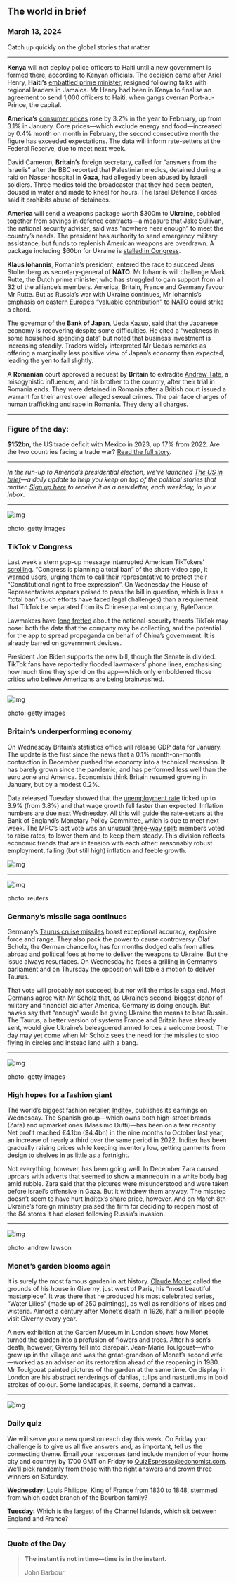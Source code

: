## The world in brief

### March 13, 2024

Catch up quickly on the global stories that matter



------



**Kenya** will not deploy police officers to Haiti until a new government is formed there, according to Kenyan officials. The decision came after Ariel Henry, **Haiti’s** [embattled prime minister](https://www.economist.com/the-americas/2024/03/07/the-last-scraps-of-the-haitian-state-are-evaporating), resigned following talks with regional leaders in Jamaica. Mr Henry had been in Kenya to finalise an agreement to send 1,000 officers to Haiti, when gangs overran Port-au-Prince, the capital.

**America’s** [consumer prices](https://www.economist.com/graphic-detail/2024/02/16/american-consumers-are-finally-cheering-up) rose by 3.2% in the year to February, up from 3.1% in January. Core prices—which exclude energy and food—increased by 0.4% month on month in February, the second consecutive month the figure has exceeded expectations. The data will inform rate-setters at the Federal Reserve, due to meet next week.

David Cameron, **Britain’s** foreign secretary, called for “answers from the Israelis” after the BBC reported that Palestinian medics, detained during a raid on Nasser hospital in **Gaza**, had allegedly been abused by Israeli soldiers. Three medics told the broadcaster that they had been beaten, doused in water and made to kneel for hours. The Israel Defence Forces said it prohibits abuse of detainees.

**America** will send a weapons package worth $300m to **Ukraine**, cobbled together from savings in defence contracts—a measure that Jake Sullivan, the national security adviser, said was “nowhere near enough” to meet the country’s needs. The president has authority to send emergency military assistance, but funds to replenish American weapons are overdrawn. A package including $60bn for Ukraine is [stalled in Congress](https://www.economist.com/united-states/2024/02/14/house-republicans-fear-trump-too-much-to-aid-ukraine).

**Klaus Iohannis**, Romania’s president, entered the race to succeed Jens Stoltenberg as secretary-general of **NATO**. Mr Iohannis will challenge Mark Rutte, the Dutch prime minister, who has struggled to gain support from all 32 of the alliance’s members. America, Britain, France and Germany favour Mr Rutte. But as Russia’s war with Ukraine continues, Mr Iohannis’s emphasis on [eastern Europe’s “valuable contribution” to NATO](https://www.economist.com/europe/2024/02/10/as-donald-trump-threatens-nato-the-baltic-states-stiffen-their-defences) could strike a chord.

The governor of the **Bank of Japan**, [Ueda Kazuo](https://www.economist.com/finance-and-economics/2023/02/14/the-bank-of-japans-new-governor-ueda-kazuo-marks-a-break-with-tradition), said that the Japanese economy is recovering despite some difficulties. He cited a “weakness in some household spending data” but noted that business investment is increasing steadily. Traders widely interpreted Mr Ueda’s remarks as offering a marginally less positive view of Japan’s economy than expected, leading the yen to fall slightly.

A **Romanian** court approved a request by **Britain** to extradite [Andrew Tate](https://www.economist.com/the-economist-explains/2022/12/30/who-is-andrew-tate-the-misogynist-hero-to-millions-of-young-men), a misogynistic influencer, and his brother to the country, after their trial in Romania ends. They were detained in Romania after a British court issued a warrant for their arrest over alleged sexual crimes. The pair face charges of human trafficking and rape in Romania. They deny all charges.



------



### Figure of the day: 

**$152bn**, the US trade deficit with Mexico in 2023, up 17% from 2022. Are the two countries facing a trade war? [Read the full story](https://www.economist.com/the-americas/2024/03/12/could-there-be-a-us-mexico-trade-war).



------



*In the run-up to America’s presidential election, we’ve launched* [*The US in brief*](https://www.economist.com/us-in-brief)*—a daily update to help you keep on top of the political stories that matter.* [*Sign up here*](https://www.economist.com/newsletters/us-in-brief) *to receive it as a newsletter, each weekday, in your inbox.*



------



![img](https://niceboy.online/insight/public/Espresso/PHOTOS/20240316_dap325.jpg)

photo: getty images

### TikTok v Congress

Last week a stern pop-up message interrupted American TikTokers’ [scrolling](https://www.economist.com/united-states/2024/01/25/the-rise-of-the-tiktok-news-anchor). “Congress is planning a total ban” of the short-video app, it warned users, urging them to call their representative to protect their “Constitutional right to free expression”. On Wednesday the House of Representatives appears poised to pass the bill in question, which is less a “total ban” (such efforts have faced legal challenges) than a requirement that TikTok be separated from its Chinese parent company, ByteDance.

Lawmakers have [long fretted](https://www.economist.com/united-states/2023/03/23/america-may-be-a-step-closer-to-banning-tiktok) about the national-security threats TikTok may pose: both the data that the company may be collecting, and the potential for the app to spread propaganda on behalf of China’s government. It is already barred on government devices.

President Joe Biden supports the new bill, though the Senate is divided. TikTok fans have reportedly flooded lawmakers’ phone lines, emphasising how much time they spend on the app—which only emboldened those critics who believe Americans are being brainwashed.



------



![img](https://niceboy.online/insight/public/Espresso/PHOTOS/20240316_dap327.jpg)

photo: getty images

### Britain’s underperforming economy

On Wednesday Britain’s statistics office will release GDP data for January. The update is the first since the news that a 0.1% month-on-month contraction in December pushed the economy into a technical recession. It has barely grown since the pandemic, and has performed less well than the euro zone and America. Economists think Britain resumed growing in January, but by a modest 0.2%.

Data released Tuesday showed that the [unemployment rate](https://www.economist.com/leaders/2023/09/14/why-are-so-many-britons-not-working) ticked up to 3.9% (from 3.8%) and that wage growth fell faster than expected. Inflation numbers are due next Wednesday. All this will guide the rate-setters at the Bank of England’s Monetary Policy Committee, which is due to meet next week. The MPC’s last vote was an unusual [three-way split](https://www.economist.com/britain/2024/02/08/britains-economy-will-need-rate-cuts-sooner-rather-than-later): members voted to raise rates, to lower them and to keep them steady. This division reflects economic trends that are in tension with each other: reasonably robust employment, falling (but still high) inflation and feeble growth.

![img](https://niceboy.online/insight/public/Espresso/PHOTOS/20240316_DAC788_0.jpg)



------



![img](https://niceboy.online/insight/public/Espresso/PHOTOS/20240316_dap320.jpg)

photo: reuters

### Germany’s missile saga continues

Germany’s [Taurus cruise missiles](https://www.economist.com/europe/2024/03/06/the-damage-done-by-russias-hack-of-germanys-defence-ministry) boast exceptional accuracy, explosive force and range. They also pack the power to cause controversy. Olaf Scholz, the German chancellor, has for months dodged calls from allies abroad and political foes at home to deliver the weapons to Ukraine. But the issue always resurfaces. On Wednesday he faces a grilling in Germany’s parliament and on Thursday the opposition will table a motion to deliver Taurus.

That vote will probably not succeed, but nor will the missile saga end. Most Germans agree with Mr Scholz that, as Ukraine’s second-biggest donor of military and financial aid after America, Germany is doing enough. But hawks say that “enough” would be giving Ukraine the means to beat Russia. The Taurus, a better version of systems France and Britain have already sent, would give Ukraine’s beleaguered armed forces a welcome boost. The day may yet come when Mr Scholz sees the need for the missiles to stop flying in circles and instead land with a bang.



------



![img](https://niceboy.online/insight/public/Espresso/PHOTOS/20240316_dap321.jpg)

photo: getty images

### High hopes for a fashion giant

The world’s biggest fashion retailer, [Inditex](https://www.economist.com/business/2021/01/16/how-inditex-is-refashioning-its-business-model), publishes its earnings on Wednesday. The Spanish group—which owns both high-street brands (Zara) and upmarket ones (Massimo Dutti)—has been on a tear recently. Net profit reached €4.1bn ($4.4bn) in the nine months to October last year, an increase of nearly a third over the same period in 2022. Inditex has been gradually raising prices while keeping inventory low, getting garments from design to shelves in as little as a fortnight.

Not everything, however, has been going well. In December Zara caused uproars with adverts that seemed to show a mannequin in a white body bag amid rubble. Zara said that the pictures were misunderstood and were taken before Israel’s offensive in Gaza. But it withdrew them anyway. The misstep doesn’t seem to have hurt Inditex’s share price, however. And on March 8th Ukraine’s foreign ministry praised the firm for deciding to reopen most of the 84 stores it had closed following Russia’s invasion.



------



![img](https://niceboy.online/insight/public/Espresso/PHOTOS/20240316_dap316.jpg)

photo: andrew lawson

### Monet’s garden blooms again

It is surely the most famous garden in art history. [Claude Monet](https://www.economist.com/culture/2023/11/23/claude-monet-is-celebrated-in-a-colourful-new-biography) called the grounds of his house in Giverny, just west of Paris, his “most beautiful masterpiece”. It was there that he produced his most celebrated series, “Water Lilies” (made up of 250 paintings), as well as renditions of irises and wisteria. Almost a century after Monet’s death in 1926, half a million people visit Giverny every year.

A new exhibition at the Garden Museum in London shows how Monet turned the garden into a profusion of flowers and trees. After his son’s death, however, Giverny fell into disrepair. Jean-Marie Toulgouat—who grew up in the village and was the great-grandson of Monet’s second wife—worked as an adviser on its restoration ahead of the reopening in 1980. Mr Toulgouat painted pictures of the garden at the same time. On display in London are his abstract renderings of dahlias, tulips and nasturtiums in bold strokes of colour. Some landscapes, it seems, demand a canvas.



------



![img](https://niceboy.online/insight/public/Espresso/PHOTOS/EspressoQuiz_99.jpeg)

### Daily quiz

We will serve you a new question each day this week. On Friday your challenge is to give us all five answers and, as important, tell us the connecting theme. Email your responses (and include mention of your home city and country) by 1700 GMT on Friday to [QuizEspresso@economist.com](https://mail.google.com/mail/?view=cm&fs=1&tf=1&to=QuizEspresso@economist.com). We’ll pick randomly from those with the right answers and crown three winners on Saturday.

**Wednesday:** Louis Philippe, King of France from 1830 to 1848, stemmed from which cadet branch of the Bourbon family?

**Tuesday:** Which is the largest of the Channel Islands, which sit between England and France?



------



### Quote of the Day

> **The instant is not in time—time is in the instant.**
>
> John Barbour





